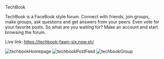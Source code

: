 TechBook

TechBook is a FaceBook style forum. Connect with friends, join groups, make groups, ask questions and get answers from your peers. Even vote for your favorite posts. So what are you waiting for? Make an account and start browsing the forum.

Live link: https://techbook-fawn-six.now.sh/

![techbookHomepage](https://user-images.githubusercontent.com/12354132/70208050-7789c300-1724-11ea-88e4-d7811dec3ad8.png)
![techbookPostFeed](https://user-images.githubusercontent.com/12354132/70208058-7b1d4a00-1724-11ea-9228-629c60e4197d.png)
![techbookGroup](https://user-images.githubusercontent.com/12354132/70208064-7e183a80-1724-11ea-9d8b-4e7575f40128.png)







